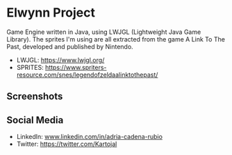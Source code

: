 # Elwynn Project 

Game Engine written in Java, using LWJGL (Lightweight Java Game Library).
The sprites I'm using are all extracted from the game A Link To The Past, developed and published by Nintendo.

- LWJGL: https://www.lwjgl.org/
- SPRITES: https://www.spriters-resource.com/snes/legendofzeldaalinktothepast/

## Screenshots

## Social Media
- LinkedIn: www.linkedin.com/in/adria-cadena-rubio
- Twitter: https://twitter.com/Kartojal
